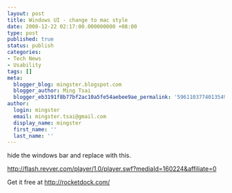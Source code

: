 ```yaml
---
layout: post
title: Windows UI - change to mac style
date: 2008-12-22 02:17:00.000000000 +08:00
type: post
published: true
status: publish
categories:
- Tech News
- Usability
tags: []
meta:
  blogger_blog: mingster.blogspot.com
  blogger_author: Ming Tsai
  blogger_eb3191f8b77bf2ac10a5fe54aebee9ae_permalink: '5961103774013549904'
author:
  login: mingster
  email: mingster.tsai@gmail.com
  display_name: mingster
  first_name: ''
  last_name: ''
---
```

<p>hide the windows bar and replace with this.</p>
<p><a href="http://flash.revver.com/player/1.0/player.swf?mediaId=160224&#038;affiliate=0">http://flash.revver.com/player/1.0/player.swf?mediaId=160224&#038;affiliate=0</a></p>
<p>Get it free at <a href="http://rocketdock.com/">http://rocketdock.com/</a></p>
